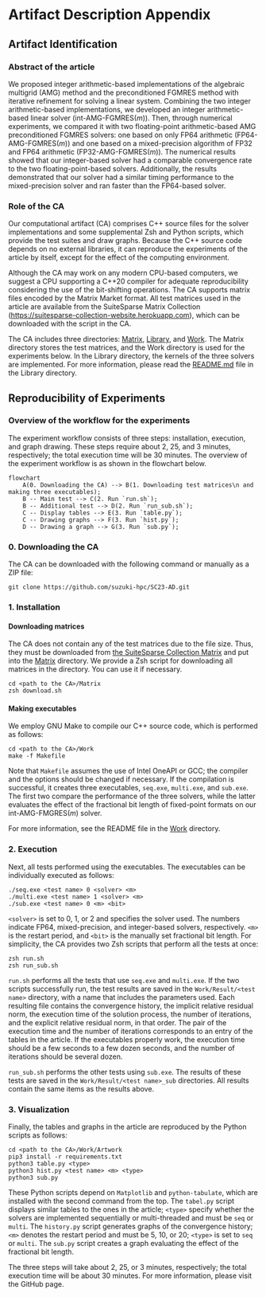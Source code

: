 # Artifact Description Appendix

## Artifact Identification

### Abstract of the article

We proposed integer arithmetic-based implementations of the algebraic multigrid (AMG) method and the preconditioned FGMRES method with iterative refinement for solving a linear system. Combining the two integer arithmetic-based implementations, we developed an integer arithmetic-based linear solver (int-AMG-FGMRES($m$)). Then, through numerical experiments, we compared it with two floating-point arithmetic-based AMG preconditioned FGMRES solvers: one based on only FP64 arithmetic (FP64-AMG-FGMRES($m$)) and one based on a mixed-precision algorithm of FP32 and FP64 arithmetic (FP32-AMG-FGMRES($m$)). The numerical results showed that our integer-based solver had a comparable convergence rate to the two floating-point-based solvers. Additionally, the results demonstrated that our solver had a similar timing performance to the mixed-precision solver and ran faster than the FP64-based solver.

### Role of the CA

Our computational artifact (CA) comprises C++ source files for the
solver implementations and some supplemental Zsh and Python scripts,
which provide the test suites and draw graphs. Because the C++ source
code depends on no external libraries, it can reproduce the experiments
of the article by itself, except for the effect of the computing
environment.

Although the CA may work on any modern CPU-based computers, we suggest a
CPU supporting a C++20 compiler for adequate reproducibility considering
the use of the bit-shifting operations. The CA supports matrix files
encoded by the Matrix Market format. All test matrices used in the
article are available from the SuiteSparse Matrix Collection
(https://suitesparse-collection-website.herokuapp.com), which can be downloaded with the script in the CA.

The CA includes three directories: [Matrix](Matrix), [Library](Library), and [Work](work). The Matrix directory stores the test matrices, and the Work directory is used for the experiments below. In the Library directory, the kernels of the three solvers are implemented. For more information, please read the [README.md](README.md) file in the Library directory.

## Reproducibility of Experiments

### Overview of the workflow for the experiments

The experiment workflow consists of three steps: installation, execution, and graph drawing. These steps require about 2, 25, and 3 minutes, respectively; the total execution time will be 30 minutes. The overview of the experiment workflow is as shown in the flowchart below.

```mermaid
flowchart
	A(0. Downloading the CA) --> B(1. Downloading test matrices\n and making three executables);
	B -- Main test --> C(2. Run `run.sh`);
	B -- Additional test --> D(2. Run `run_sub.sh`);
	C -- Display tables --> E(3. Run `table.py`);
	C -- Drawing graphs --> F(3. Run `hist.py`);
	D -- Drawing a graph --> G(3. Run `sub.py`);
```

### 0. Downloading the CA

The CA can be downloaded with the following command or manually as a ZIP file:

```shell
git clone https://github.com/suzuki-hpc/SC23-AD.git
```

### 1. Installation

#### Downloading matrices

The CA does not contain any of the test matrices due to the file size. Thus, they must be downloaded from [the SuiteSparse Collection Matrix](https://suitesparse-collection-website.herokuapp.com) and put into the [Matrix](Matrix) directory. We provide a Zsh script for downloading all matrices in the directory. You can use it if necessary.

```shell
cd <path to the CA>/Matrix
zsh download.sh
```

#### Making executables

We employ GNU Make to compile our C++ source code, which is performed as follows:

```shell
cd <path to the CA>/Work
make -f Makefile
```

Note that `Makefile` assumes the use of Intel OneAPI or GCC; the
compiler and the options should be changed if necessary. If the
compilation is successful, it creates three executables, `seq.exe`,
`multi.exe`, and `sub.exe`. The first two compare the performance of the
three solvers, while the latter evaluates the effect of the fractional
bit length of fixed-point formats on our int-AMG-FMGRES($m$) solver.

For more information, see the README file in the [Work](Work) directory.

### 2. Execution

Next, all tests performed using the executables. The executables can be
individually executed as follows:

```shell
./seq.exe <test name> 0 <solver> <m>
./multi.exe <test name> 1 <solver> <m>
./sub.exe <test name> 0 <m> <bit>
```

`<solver>` is set to 0, 1, or 2 and specifies the solver used. The
numbers indicate FP64, mixed-precision, and integer-based solvers,
respectively. `<m>` is the restart period, and `<bit>` is the manually
set fractional bit length. For simplicity, the CA provides two Zsh
scripts that perform all the tests at once:

```shell
zsh run.sh
zsh run_sub.sh
```

`run.sh` performs all the tests that use `seq.exe` and `multi.exe`. If the two
scripts successfully run, the test results are saved in the
`Work/Result/<test name>` directory, with a name that includes the
parameters used. Each resulting file contains the convergence history,
the implicit relative residual norm, the execution time of the solution
process, the number of iterations, and the explicit relative residual
norm, in that order. The pair of the execution time and the number of
iterations corresponds to an entry of the tables in the article. If the
executables properly work, the execution time should be a few seconds to
a few dozen seconds, and the number of iterations should be several
dozen.

`run_sub.sh` performs the other tests using `sub.exe`. The results of
these tests are saved in the `Work/Result/<test name>_sub` directories.
All results contain the same items as the results above.

### 3. Visualization

Finally, the tables and graphs in the article are reproduced by the
Python scripts as follows:

```shell
cd <path to the CA>/Work/Artwork
pip3 install -r requirements.txt
python3 table.py <type>
python3 hist.py <test name> <m> <type>
python3 sub.py
```

These Python scripts depend on `Matplotlib` and `python-tabulate`, which
are installed with the second command from the top. The `tabel.py`
script displays similar tables to the ones in the article; `<type>`
specify whether the solvers are implemented sequentially or
multi-threaded and must be `seq` or `multi`. The `history.py` script
generates graphs of the convergence history; `<m>` denotes the restart
period and must be 5, 10, or 20; `<type>` is set to `seq` or `multi`.
The `sub.py` script creates a graph evaluating the effect of the
fractional bit length.

The three steps will take about 2, 25, or 3 minutes, respectively; the
total execution time will be about 30 minutes. For more information,
please visit the GitHub page.
